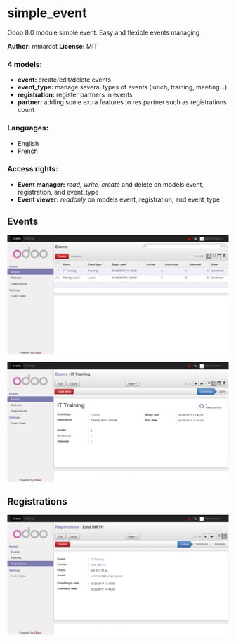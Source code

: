 # simple_event
Odoo 8.0 module simple event. Easy and flexible events managing

**Author:** mmarcot
**License:** MIT

### 4 models:
  - **event:** create/edit/delete events
  - **event_type:** manage several types of events (lunch, training, meeting...)
  - **registration:** register partners in events
  - **partner:** adding some extra features to res.partner such as registrations count


### Languages:
  - English
  - French
  
  
### Access rights:
  - **Event manager:** *read, write, create* and delete on models event, registration, and event_type
  - **Event viewer:** *readonly* on models event, registration, and event_type

## Events

![Event's view list](https://github.com/mmarcot/simple_event/blob/screenshots/screenshots/events_list.png)

![Event's view form](https://github.com/mmarcot/simple_event/blob/screenshots/screenshots/events_form.png)


## Registrations

![Registration's view form](https://github.com/mmarcot/simple_event/blob/screenshots/screenshots/registration_form.png)

  
  

